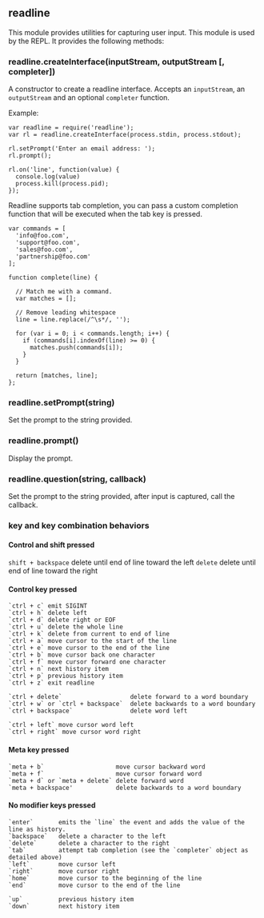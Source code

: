 ## readline

This module provides utilities for capturing user input. This module is used by the REPL.
It provides the following methods:

### readline.createInterface(inputStream, outputStream [, completer])

A constructor to create a readline interface.
Accepts an `inputStream`, an `outputStream` and an optional `completer` function.

Example:

    var readline = require('readline');
    var rl = readline.createInterface(process.stdin, process.stdout);

    rl.setPrompt('Enter an email address: ');
    rl.prompt();
    
    rl.on('line', function(value) {
      console.log(value)
      process.kill(process.pid);
    });

Readline supports tab completion, you can pass a custom completion function that will be executed when the tab key is pressed. 

    var commands = [
      'info@foo.com',
      'support@foo.com',
      'sales@foo.com',
      'partnership@foo.com'
    ];

    function complete(line) {
      
      // Match me with a command.
      var matches = [];
      
      // Remove leading whitespace
      line = line.replace(/^\s*/, '');

      for (var i = 0; i < commands.length; i++) {
        if (commands[i].indexOf(line) >= 0) {
          matches.push(commands[i]);
        }
      }

      return [matches, line];
    };

### readline.setPrompt(string)

Set the prompt to the string provided.

### readline.prompt()

Display the prompt.

### readline.question(string, callback)

Set the prompt to the string provided, after input is captured, call the callback.

### key and key combination behaviors

#### Control and shift pressed

  `shift + backspace` delete until end of line toward the left
  `delete` delete until end of line toward the right

#### Control key pressed
  
    `ctrl + c` emit SIGINT
    `ctrl + h` delete left
    `ctrl + d` delete right or EOF
    `ctrl + u` delete the whole line
    `ctrl + k` delete from current to end of line
    `ctrl + a` move cursor to the start of the line
    `ctrl + e` move cursor to the end of the line
    `ctrl + b` move cursor back one character
    `ctrl + f` move cursor forward one character
    `ctrl + n` next history item
    `ctrl + p` previous history item
    `ctrl + z` exit readline

    `ctrl + delete`                   delete forward to a word boundary
    `ctrl + w` or `ctrl + backspace`  delete backwards to a word boundary  
    `ctrl + backspace`                delete word left

    `ctrl + left` move cursor word left
    `ctrl + right` move cursor word right

#### Meta key pressed

    `meta + b`                    move cursor backward word
    `meta + f`                    move cursor forward word
    `meta + d` or `meta + delete` delete forward word
    `meta + backspace'            delete backwards to a word boundary

#### No modifier keys pressed

    `enter`       emits the `line` the event and adds the value of the line as history.
    `backspace`   delete a character to the left
    `delete`      delete a character to the right
    `tab`         attempt tab completion (see the `completer` object as detailed above)
    `left`        move cursor left
    `right`       move cursor right
    `home`        move cursor to the beginning of the line
    `end`         move cursor to the end of the line
  
    `up`          previous history item
    `down`        next history item

